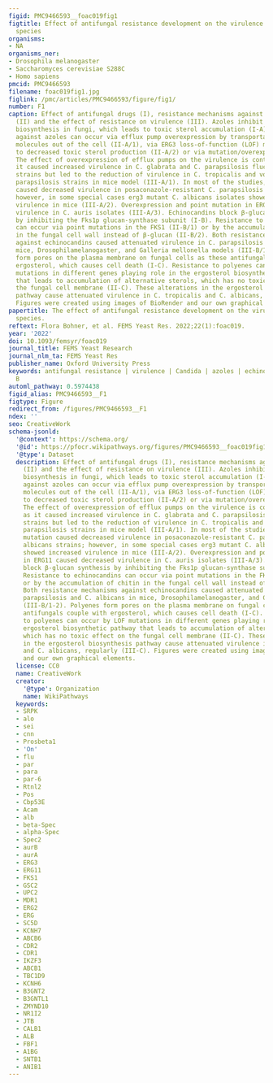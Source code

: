 ```yaml
---
figid: PMC9466593__foac019fig1
figtitle: Effect of antifungal resistance development on the virulence of Candida
  species
organisms:
- NA
organisms_ner:
- Drosophila melanogaster
- Saccharomyces cerevisiae S288C
- Homo sapiens
pmcid: PMC9466593
filename: foac019fig1.jpg
figlink: /pmc/articles/PMC9466593/figure/fig1/
number: F1
caption: Effect of antifungal drugs (I), resistance mechanisms against antifungals
  (II) and the effect of resistance on virulence (III). Azoles inhibit the ergosterol
  biosynthesis in fungi, which leads to toxic sterol accumulation (I-A). Resistance
  against azoles can occur via efflux pump overexpression by transportation of drug
  molecules out of the cell (II-A/1), via ERG3 loss-of-function (LOF) mutation leading
  to decreased toxic sterol production (II-A/2) or via mutation/overexpression of ERG11 (II-A/3).
  The effect of overexpression of efflux pumps on the virulence is controversial as
  it caused increased virulence in C. glabrata and C. parapsilosis fluconazole-resistant
  strains but led to the reduction of virulence in C. tropicalis and voriconazole-resistant C.
  parapsilosis strains in mice model (III-A/1). In most of the studies, ERG3 LOF mutation
  caused decreased virulence in posaconazole-resistant C. parapsilosis and C. albicans strains;
  however, in some special cases erg3 mutant C. albicans isolates showed increased
  virulence in mice (III-A/2). Overexpression and point mutation in ERG11 caused decreased
  virulence in C. auris isolates (III-A/3). Echinocandins block β-glucan synthesis
  by inhibiting the Fks1p glucan-synthase subunit (I-B). Resistance to echinocandins
  can occur via point mutations in the FKS1 (II-B/1) or by the accumulation of chitin
  in the fungal cell wall instead of β-glucan (II-B/2). Both resistance mechanisms
  against echinocandins caused attenuated virulence in C. parapsilosis and C. albicans in
  mice, Drosophilamelanogaster, and Galleria mellonella models (III-B/1-2). Polyenes
  form pores on the plasma membrane on fungal cells as these antifungals couple with
  ergosterol, which causes cell death (I-C). Resistance to polyenes can occur by LOF
  mutations in different genes playing role in the ergosterol biosynthetic pathway
  that leads to accumulation of alternative sterols, which has no toxic effect on
  the fungal cell membrane (II-C). These alterations in the ergosterol biosynthesis
  pathway cause attenuated virulence in C. tropicalis and C. albicans, regularly (III-C).
  Figures were created using images of BioRender and our own graphical elements.
papertitle: The effect of antifungal resistance development on the virulence of Candida
  species.
reftext: Flora Bohner, et al. FEMS Yeast Res. 2022;22(1):foac019.
year: '2022'
doi: 10.1093/femsyr/foac019
journal_title: FEMS Yeast Research
journal_nlm_ta: FEMS Yeast Res
publisher_name: Oxford University Press
keywords: antifungal resistance | virulence | Candida | azoles | echinocandins | amphotericin
  B
automl_pathway: 0.5974438
figid_alias: PMC9466593__F1
figtype: Figure
redirect_from: /figures/PMC9466593__F1
ndex: ''
seo: CreativeWork
schema-jsonld:
  '@context': https://schema.org/
  '@id': https://pfocr.wikipathways.org/figures/PMC9466593__foac019fig1.html
  '@type': Dataset
  description: Effect of antifungal drugs (I), resistance mechanisms against antifungals
    (II) and the effect of resistance on virulence (III). Azoles inhibit the ergosterol
    biosynthesis in fungi, which leads to toxic sterol accumulation (I-A). Resistance
    against azoles can occur via efflux pump overexpression by transportation of drug
    molecules out of the cell (II-A/1), via ERG3 loss-of-function (LOF) mutation leading
    to decreased toxic sterol production (II-A/2) or via mutation/overexpression of ERG11 (II-A/3).
    The effect of overexpression of efflux pumps on the virulence is controversial
    as it caused increased virulence in C. glabrata and C. parapsilosis fluconazole-resistant
    strains but led to the reduction of virulence in C. tropicalis and voriconazole-resistant C.
    parapsilosis strains in mice model (III-A/1). In most of the studies, ERG3 LOF
    mutation caused decreased virulence in posaconazole-resistant C. parapsilosis and C.
    albicans strains; however, in some special cases erg3 mutant C. albicans isolates
    showed increased virulence in mice (III-A/2). Overexpression and point mutation
    in ERG11 caused decreased virulence in C. auris isolates (III-A/3). Echinocandins
    block β-glucan synthesis by inhibiting the Fks1p glucan-synthase subunit (I-B).
    Resistance to echinocandins can occur via point mutations in the FKS1 (II-B/1)
    or by the accumulation of chitin in the fungal cell wall instead of β-glucan (II-B/2).
    Both resistance mechanisms against echinocandins caused attenuated virulence in C.
    parapsilosis and C. albicans in mice, Drosophilamelanogaster, and Galleria mellonella models
    (III-B/1-2). Polyenes form pores on the plasma membrane on fungal cells as these
    antifungals couple with ergosterol, which causes cell death (I-C). Resistance
    to polyenes can occur by LOF mutations in different genes playing role in the
    ergosterol biosynthetic pathway that leads to accumulation of alternative sterols,
    which has no toxic effect on the fungal cell membrane (II-C). These alterations
    in the ergosterol biosynthesis pathway cause attenuated virulence in C. tropicalis
    and C. albicans, regularly (III-C). Figures were created using images of BioRender
    and our own graphical elements.
  license: CC0
  name: CreativeWork
  creator:
    '@type': Organization
    name: WikiPathways
  keywords:
  - SRPK
  - alo
  - sei
  - cnn
  - Prosbeta1
  - 'On'
  - flu
  - par
  - para
  - par-6
  - Rtnl2
  - Pos
  - Cbp53E
  - Acam
  - alb
  - beta-Spec
  - alpha-Spec
  - Spec2
  - aurB
  - aurA
  - ERG3
  - ERG11
  - FKS1
  - GSC2
  - UPC2
  - MDR1
  - ERG2
  - ERG
  - SC5D
  - KCNH7
  - ABCB6
  - CDR2
  - CDR1
  - IKZF3
  - ABCB1
  - TBC1D9
  - KCNH6
  - B3GNT2
  - B3GNTL1
  - ZMYND10
  - NR1I2
  - JTB
  - CALB1
  - ALB
  - FBF1
  - A1BG
  - SNTB1
  - ANIB1
---
```

